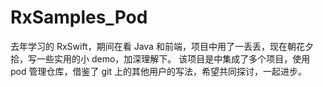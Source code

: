 # RxSamples_Pod
去年学习的 RxSwift，期间在看 Java 和前端，项目中用了一丢丢，现在朝花夕拾，写一些实用的小 demo，加深理解下。
该项目是中集成了多个项目，使用 pod 管理仓库，借鉴了 git 上的其他用户的写法，希望共同探讨，一起进步。
